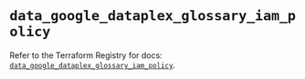 # `data_google_dataplex_glossary_iam_policy`

Refer to the Terraform Registry for docs: [`data_google_dataplex_glossary_iam_policy`](https://registry.terraform.io/providers/hashicorp/google/6.42.0/docs/data-sources/dataplex_glossary_iam_policy).
